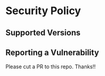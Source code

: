 # Security Policy

## Supported Versions


## Reporting a Vulnerability

Please cut a PR to this repo. Thanks!!

